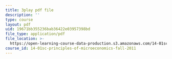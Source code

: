 ```yaml
---
title: 3play pdf file
description: ''
type: course
layout: pdf
uid: 19671bb355236bab36422e03957398bd
file_type: application/pdf
file_location: >-
  https://open-learning-course-data-production.s3.amazonaws.com/14-01sc-principles-of-microeconomics-fall-2011/19671bb355236bab36422e03957398bd_Offa8tyTRQE.pdf
course_id: 14-01sc-principles-of-microeconomics-fall-2011
---
```

